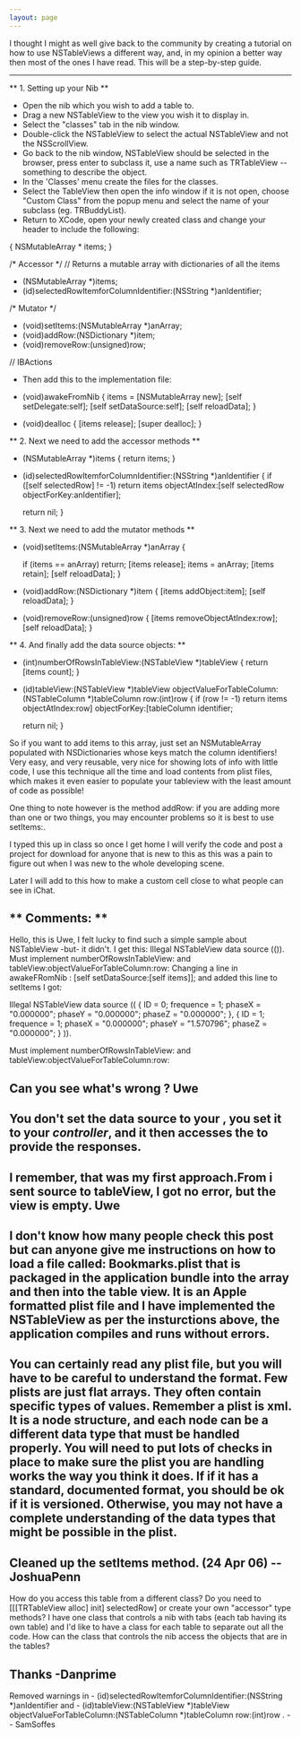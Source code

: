 ```yaml
---
layout: page
---
```





I thought I might as well give back to the community by creating a tutorial on how to use  NSTableViews a different way, and, in my opinion a better way then most of the ones I have read. This will be a step-by-step guide.

----

** 1. Setting up your Nib **


* Open the nib which you wish to add a table to.
* Drag a new NSTableView to the view you wish it to display in.
* Select the "classes" tab in the nib window.
* Double-click the NSTableView to select the actual NSTableView and not the NSScrollView.
* Go back to the nib window, NSTableView should be selected in the browser, press enter to subclass it, use a name such as TRTableView -- something to describe the object.
* In the 'Classes' menu create the files for the classes.
* Select the TableView then open the info window if it is not open, choose "Custom Class" from the popup menu and select the name of your subclass (eg. TRBuddyList).
* Return to XCode, open your newly created class and change your header to include the following:

    
{
	NSMutableArray * items;
}

/* Accessor */
// Returns a mutable array with dictionaries of all the items
- (NSMutableArray *)items;
- (id)selectedRowItemforColumnIdentifier:(NSString *)anIdentifier;

/* Mutator */
- (void)setItems:(NSMutableArray *)anArray;
- (void)addRow:(NSDictionary *)item;
- (void)removeRow:(unsigned)row;

// IBActions


* Then add this to the implementation file:

    
- (void)awakeFromNib {
	items = [NSMutableArray new];
	[self setDelegate:self];
	[self setDataSource:self];
	[self reloadData];
}

- (void)dealloc {
	[items release];
	[super dealloc];
}


** 2. Next we need to add the accessor methods **
    
- (NSMutableArray *)items {
	return items;
}

- (id)selectedRowItemforColumnIdentifier:(NSString *)anIdentifier {
	if ([self selectedRow] != -1)
		return items objectAtIndex:[self selectedRow objectForKey:anIdentifier];

	return nil;
}

** 3. Next we need to add the mutator methods **
    
- (void)setItems:(NSMutableArray *)anArray {

	if (items == anArray)
                return;
        [items release];
	items = anArray;
        [items retain];
	[self reloadData];
}

- (void)addRow:(NSDictionary *)item {
	[items addObject:item];
	[self reloadData];
}

- (void)removeRow:(unsigned)row {
	[items removeObjectAtIndex:row];
	[self reloadData];
}

** 4. And finally add the data source objects: **
    
- (int)numberOfRowsInTableView:(NSTableView *)tableView {
	return [items count];
}
- (id)tableView:(NSTableView *)tableView objectValueForTableColumn:(NSTableColumn *)tableColumn row:(int)row {
	if (row != -1)
		return items objectAtIndex:row] objectForKey:[tableColumn identifier;

	return nil;
}


So if you want to add items to this array, just set an NSMutableArray populated with NSDictionaries whose keys match the column identifiers! Very easy, and very reusable, very nice for showing lots of info with little code, I use this technique all the time and load contents from plist files, which makes it even easier to populate your tableview with the least amount of code as possible!

One thing to note however is the method addRow: if you are adding more than one or two things, you may encounter problems so it is best to use setItems:.

I typed this up in class so once I get home I will verify the code and post a project for download for anyone that is new to this as this was a pain to figure out when I was new to the whole developing scene.

Later I will add to this how to make a custom cell close to what people can see in iChat.

** Comments: **
----

Hello, this is Uwe,
I felt lucky to find such a simple sample about NSTableView -but-
it didn't. I get this:
Illegal NSTableView data source (()).  Must implement numberOfRowsInTableView: and tableView:objectValueForTableColumn:row:
Changing a line in awakeFRomNib :  [self setDataSource:[self items]]; and added this line to setItems I got:

    
Illegal NSTableView data source ((
    {
        ID = 0; 
        frequence = 1; 
        phaseX = "0.000000"; 
        phaseY = "0.000000"; 
        phaseZ = "0.000000"; 
    }, 
    {
        ID = 1; 
        frequence = 1; 
        phaseX = "0.000000"; 
        phaseY = "1.570796"; 
        phaseZ = "0.000000"; 
    }
)). 

 Must implement numberOfRowsInTableView: and tableView:objectValueForTableColumn:row:

Can you see what's wrong ?
Uwe
----
You don't set the data source to your      , you set it to your *controller*, and it then accesses the       to provide the responses.
----
I remember, that was my first approach.From       i sent source to tableView, I got no error, but the view is empty.
Uwe
----
I don't know how many people check this post but can anyone give me instructions on how to load a file called: Bookmarks.plist that is packaged in the application bundle into the array and then into the table view. It is an Apple formatted plist file and I have implemented the NSTableView as per the insturctions above, the application compiles and runs without errors.
----
You can certainly read any plist file, but you will have to be careful to understand the format. Few plists are just flat arrays. They often contain specific types of values. Remember a plist is xml. It is a node structure, and each node can be a different data type that must be handled properly. You will need to put lots of checks in place to make sure the plist you are handling works the way you think it does. If if it has a standard, documented format, you should be ok if it is versioned. Otherwise, you may not have a complete understanding of the data types that might be possible in the plist.
----
Cleaned up the setItems method. (24 Apr 06) -- JoshuaPenn
----
How do you access this table from a different class? Do you need to [[[TRTableView alloc] init] selectedRow] or create your own "accessor" type methods? I have one class that controls a nib with tabs (each tab having its own table) and I'd like to have a class for each table to separate out all the code. How can the class that controls the nib access the objects that are in the tables?

Thanks
-Danprime
----
Removed warnings in - (id)selectedRowItemforColumnIdentifier:(NSString *)anIdentifier and - (id)tableView:(NSTableView *)tableView objectValueForTableColumn:(NSTableColumn *)tableColumn row:(int)row . -- SamSoffes

